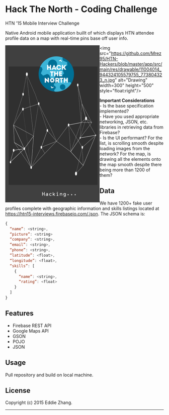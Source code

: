 Hack The North - Coding Challenge 
===========

HTN '15 Mobile Interview Challenge

Native Android mobile application buillt of which displays HTN attendee profile data on a map with real-time pins base off user info.

<div>
<img src="https://github.com/Mrez95/HTN-Hackers/blob/master/app/src/main/res/drawable/final_smash.jpg" alt="Drawing" width="300" height="500" style="float:left" />

<img src="https://github.com/Mrez95/HTN-Hackers/blob/master/app/src/main/res/drawable/11004014_944324105579755_773804323_n.jpg" alt="Drawing" width=300" height="500" style="float:right"/>
</div>
<b>Important Considerations</b><br>
- Is the base specification implemented? <br>
- Have you used appropriate networking, JSON, etc. libraries in retrieving data from Firebase? <br>
- Is the UI performant? For the list, is scrolling smooth despite loading images from the network? For the map, is drawing all the elements onto the map smooth despite there being more than 1200 of them?

Data 
------------
We have 1200+ fake user profiles complete with geographic information and skills listings located at https://htn15-interviews.firebaseio.com/.json. The JSON schema is:


```javascript
{
  “name”: <string>,
  “picture”: <string>
  “company”: <string>,
  “email”: <string>,
  “phone”: <string>,
  “latitude”: <float>,
  “longitude”: <float>,
  “skills”: [
    {
      “name”: <string>,
      “rating”: <float>
    }
  ]
}
```
Features
------------

+ Firebase REST API
+ Google Maps API
+ GSON 
+ POJO
+ JSON

Usage
------------

Pull repository and build on local machine.

License
-------------

Copyright (c) 2015 Eddie Zhang.

_________________________

